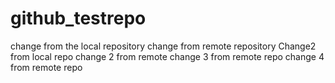 # github_testrepo

change from the local repository
change from remote repository
Change2 from local repo
change 2 from remote
change 3 from remote repo
change 4 from remote repo
